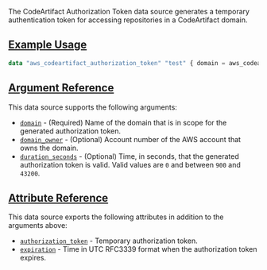 The CodeArtifact Authorization Token data source generates a temporary authentication token for accessing repositories in a CodeArtifact domain.

## [Example Usage](https://registry.terraform.io/providers/hashicorp/aws/latest/docs/resources/codeartifact_domain#example-usage)

```terraform
data "aws_codeartifact_authorization_token" "test" { domain = aws_codeartifact_domain.test.domain }
```

## [Argument Reference](https://registry.terraform.io/providers/hashicorp/aws/latest/docs/resources/codeartifact_domain#argument-reference)

This data source supports the following arguments:

-   [`domain`](https://registry.terraform.io/providers/hashicorp/aws/latest/docs/resources/codeartifact_domain#domain-6) - (Required) Name of the domain that is in scope for the generated authorization token.
-   [`domain_owner`](https://registry.terraform.io/providers/hashicorp/aws/latest/docs/resources/codeartifact_domain#domain_owner-5) - (Optional) Account number of the AWS account that owns the domain.
-   [`duration_seconds`](https://registry.terraform.io/providers/hashicorp/aws/latest/docs/resources/codeartifact_domain#duration_seconds-1) - (Optional) Time, in seconds, that the generated authorization token is valid. Valid values are `0` and between `900` and `43200`.

## [Attribute Reference](https://registry.terraform.io/providers/hashicorp/aws/latest/docs/resources/codeartifact_domain#attribute-reference)

This data source exports the following attributes in addition to the arguments above:

-   [`authorization_token`](https://registry.terraform.io/providers/hashicorp/aws/latest/docs/resources/codeartifact_domain#authorization_token-1) - Temporary authorization token.
-   [`expiration`](https://registry.terraform.io/providers/hashicorp/aws/latest/docs/resources/codeartifact_domain#expiration-1) - Time in UTC RFC3339 format when the authorization token expires.